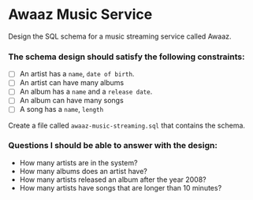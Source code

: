 # Awaaz Music Service

Design the SQL schema for a music streaming service called Awaaz.

### The schema design should satisfy the following constraints:

- [ ] An artist has a `name`, `date of birth`.
- [ ] An artist can have many albums
- [ ] An album has a `name` and a `release date`.
- [ ] An album can have many songs
- [ ] A song has a `name`, `length`

Create a file called `awaaz-music-streaming.sql` that contains the schema.

### Questions I should be able to answer with the design:

- How many artists are in the system?
- How many albums does an artist have?
- How many artists released an album after the year 2008?
- How many artists have songs that are longer than 10 minutes?
